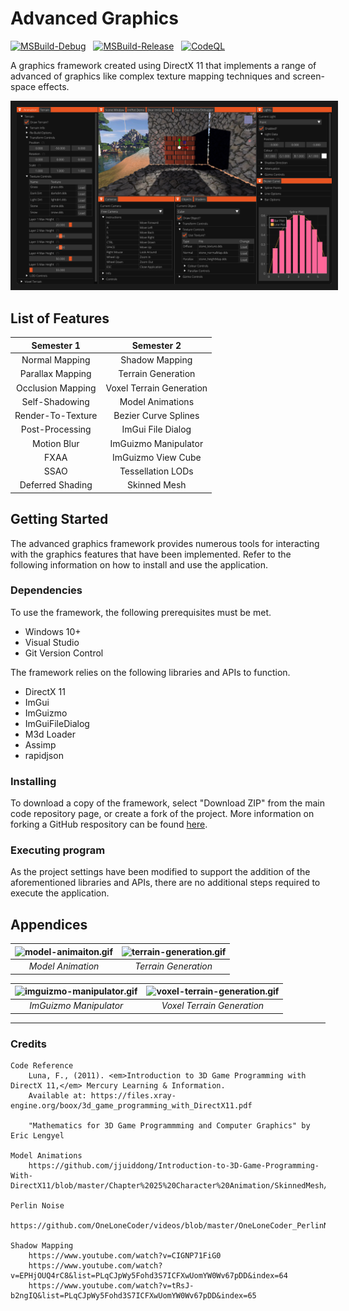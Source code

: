 # Advanced Graphics

[![MSBuild-Debug](https://github.com/kyle-robinson/directx-advanced-graphics/actions/workflows/msbuild-debug.yml/badge.svg)](https://github.com/kyle-robinson/directx-advanced-graphics/actions/workflows/msbuild-debug.yml)
&nbsp;
[![MSBuild-Release](https://github.com/kyle-robinson/directx-advanced-graphics/actions/workflows/msbuild-release.yml/badge.svg)](https://github.com/kyle-robinson/directx-advanced-graphics/actions/workflows/msbuild-release.yml)
&nbsp;
[![CodeQL](https://github.com/kyle-robinson/directx-advanced-graphics/actions/workflows/codeql.yml/badge.svg)](https://github.com/kyle-robinson/directx-advanced-graphics/actions/workflows/codeql.yml)

A graphics framework created using DirectX 11 that implements a range of advanced of graphics like complex texture mapping techniques and screen-space effects.<br/>

<img src="directx-framework.PNG" alt="DirectX Framework Thumbnail" border="10" />

## List of Features

| Semester 1 | Semester 2 |
| :---: | :---: |
| Normal Mapping | Shadow Mapping |
| Parallax Mapping | Terrain Generation |
| Occlusion Mapping | Voxel Terrain Generation |
| Self-Shadowing | Model Animations |
| Render-To-Texture | Bezier Curve Splines |
| Post-Processing | ImGui File Dialog |
| Motion Blur | ImGuizmo Manipulator |
| FXAA | ImGuizmo View Cube |
| SSAO | Tessellation LODs |
| Deferred Shading | Skinned Mesh |

## Getting Started

The advanced graphics framework provides numerous tools for interacting with the graphics features that have been implemented. Refer to the following information on how to install and use the application.

### Dependencies
To use the framework, the following prerequisites must be met.
* Windows 10+
* Visual Studio
* Git Version Control

The framework relies on the following libraries and APIs to function.
* DirectX 11
* ImGui
* ImGuizmo
* ImGuiFileDialog
* M3d Loader
* Assimp
* rapidjson

### Installing

To download a copy of the framework, select "Download ZIP" from the main code repository page, or create a fork of the project. More information on forking a GitHub respository can be found [here](https://www.youtube.com/watch?v=XTolZqmZq6s).

### Executing program

As the project settings have been modified to support the addition of the aforementioned libraries and APIs, there are no additional steps required to execute the application.

## Appendices

| ![model-animaiton.gif](https://i.imgur.com/AVgKNDb.gif) | ![terrain-generation.gif](https://i.imgur.com/vhNMuQS.gif) |
| :---: | :---: |
| *Model Animation* | *Terrain Generation* |

| ![imguizmo-manipulator.gif](https://i.imgur.com/EAuNINL.gif) | ![voxel-terrain-generation.gif](https://i.imgur.com/InOw9ZV.gif) |
| :---: | :---: |
| *ImGuizmo Manipulator* | *Voxel Terrain Generation* |

---

### Credits

    Code Reference
        Luna, F., (2011). <em>Introduction to 3D Game Programming with DirectX 11,</em> Mercury Learning & Information.
        Available at: https://files.xray-engine.org/boox/3d_game_programming_with_DirectX11.pdf
    
        "Mathematics for 3D Game Programmming and Computer Graphics" by Eric Lengyel
    
    Model Animations
        https://github.com/jjuiddong/Introduction-to-3D-Game-Programming-With-DirectX11/blob/master/Chapter%2025%20Character%20Animation/SkinnedMesh/LoadM3d.h
    
    Perlin Noise
        https://github.com/OneLoneCoder/videos/blob/master/OneLoneCoder_PerlinNoise.cpp
    
    Shadow Mapping
        https://www.youtube.com/watch?v=CIGNP71FiG0
        https://www.youtube.com/watch?v=EPHjOUQ4rC8&list=PLqCJpWy5Fohd3S7ICFXwUomYW0Wv67pDD&index=64
        https://www.youtube.com/watch?v=tRsJ-b2ngIQ&list=PLqCJpWy5Fohd3S7ICFXwUomYW0Wv67pDD&index=65
